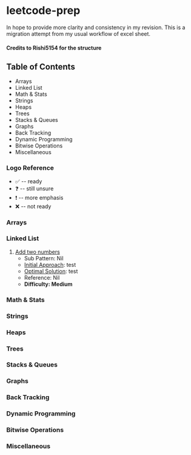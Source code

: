 # leetcode-prep

In hope to provide more clarity and consistency in my revision. This is a migration attempt from my usual workflow of excel sheet.

#### Credits to Rishi5154 for the structure

## Table of Contents

- Arrays
- Linked List
- Math & Stats
- Strings
- Heaps
- Trees
- Stacks & Queues
- Graphs
- Back Tracking
- Dynamic Programming
- Bitwise Operations
- Miscellaneous

### Logo Reference

- :white_check_mark: -- ready
- :question: -- still unsure
- :exclamation: -- more emphasis
- :x: -- not ready

### Arrays

### Linked List

1. [Add two numbers](https://leetcode.com/problems/add-two-numbers/)
   - Sub Pattern: Nil
   - [Initial Approach](LinkedList/2_Add_Two_Numbers_initial.md): test
   - [Optimal Solution](LinkedList/2_Add_Two_Numbers.md): test
   - Reference: Nil
   - **Difficulty: Medium**

### Math & Stats

### Strings

### Heaps

### Trees

### Stacks & Queues

### Graphs

### Back Tracking

### Dynamic Programming

### Bitwise Operations

### Miscellaneous
